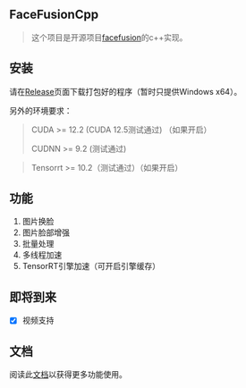 ## FaceFusionCpp

>   这个项目是开源项目[facefusion](https://github.com/facefusion/facefusion)的c++实现。

## 安装

请在[Release]()页面下载打包好的程序（暂时只提供Windows x64）。

另外的环境要求：

>   CUDA >= 12.2 (CUDA 12.5测试通过) （如果开启）
>
>   CUDNN >= 9.2 (测试通过)

>   Tensorrt >= 10.2（测试通过）（如果开启）

## 功能

1.  图片换脸
2.  图片脸部增强
3.  批量处理
4.  多线程加速
5.  TensorRT引擎加速（可开启引擎缓存）

## 即将到来

-   [x] 视频支持

## 文档

阅读此[文档](https://github.com/CodingRookie98/faceFusionCpp/blob/master/DOCUMENT.md)以获得更多功能使用。